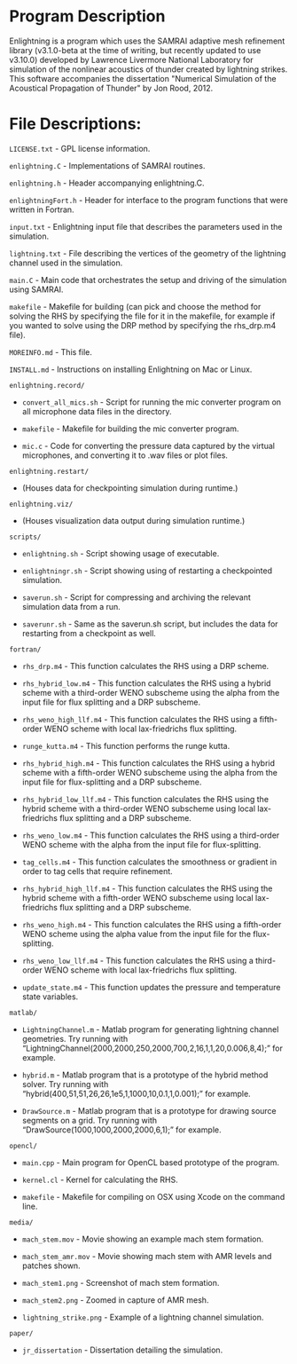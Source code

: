 # Program Description

Enlightning is a program which uses the SAMRAI adaptive mesh refinement library (v3.1.0-beta at the time of writing, but recently updated to use v3.10.0) developed by Lawrence Livermore National Laboratory for simulation of the nonlinear acoustics of thunder created by lightning strikes. This software accompanies the dissertation "Numerical Simulation of the Acoustical Propagation of Thunder" by Jon Rood, 2012.

# File Descriptions:

`LICENSE.txt` - GPL license information.

`enlightning.C` - Implementations of SAMRAI routines.

`enlightning.h` - Header accompanying enlightning.C.

`enlightningFort.h` - Header for interface to the program functions that were written in Fortran.

`input.txt` - Enlightning input file that describes the parameters used in the simulation.

`lightning.txt` - File describing the vertices of the geometry of the lightning channel used in the simulation.

`main.C` - Main code that orchestrates the setup and driving of the simulation using SAMRAI.

`makefile` - Makefile for building (can pick and choose the method for solving the RHS by specifying the file for it in the makefile, for example if you wanted to solve using the DRP method by specifying the rhs_drp.m4 file).

`MOREINFO.md` - This file.

`INSTALL.md` - Instructions on installing Enlightning on Mac or Linux.

`enlightning.record/`

   * `convert_all_mics.sh` - Script for running the mic converter program on all microphone data files in the directory.

   * `makefile` - Makefile for building the mic converter program.

   * `mic.c` - Code for converting the pressure data captured by the virtual microphones, and converting it to .wav files or plot files.

`enlightning.restart/`

   * (Houses data for checkpointing simulation during runtime.)

`enlightning.viz/`

   * (Houses visualization data output during simulation runtime.)

`scripts/`

   * `enlightning.sh` - Script showing usage of executable.

   * `enlightningr.sh` - Script showing using of restarting a checkpointed simulation.

   * `saverun.sh` - Script for compressing and archiving the relevant simulation data from a run.

   * `saverunr.sh` - Same as the saverun.sh script, but includes the data for restarting from a checkpoint as well.

`fortran/`

   * `rhs_drp.m4` - This function calculates the RHS using a DRP scheme.

   * `rhs_hybrid_low.m4` - This function calculates the RHS using a hybrid scheme with a third-order WENO subscheme using the alpha from the input file for flux splitting and a DRP subscheme.

   * `rhs_weno_high_llf.m4` - This function calculates the RHS using a fifth-order WENO scheme with local lax-friedrichs flux splitting.

   * `runge_kutta.m4` - This function performs the runge kutta.

   * `rhs_hybrid_high.m4` - This function calculates the RHS using a hybrid scheme with a fifth-order WENO subscheme using the alpha from the input file for flux-splitting and a DRP subscheme.

   * `rhs_hybrid_low_llf.m4` - This function calculates the RHS using the hybrid scheme with a third-order WENO subscheme using local lax-friedrichs flux splitting and a DRP subscheme.

   * `rhs_weno_low.m4` - This function calculates the RHS using a third-order WENO scheme with the alpha from the input file for flux-splitting.

   * `tag_cells.m4` - This function calculates the smoothness or gradient in order to tag cells that require refinement.

   * `rhs_hybrid_high_llf.m4` - This function calculates the RHS using the hybrid scheme with a fifth-order WENO subscheme using local lax-friedrichs flux splitting and a DRP subscheme.

   * `rhs_weno_high.m4` - This function calculates the RHS using a fifth-order WENO scheme using the alpha value from the input file for the flux-splitting.

   * `rhs_weno_low_llf.m4` - This function calculates the RHS using a third-order WENO scheme with local lax-friedrichs flux splitting.

   * `update_state.m4` - This function updates the pressure and temperature state variables.

`matlab/`

   * `LightningChannel.m` - Matlab program for generating lightning channel geometries. Try running with “LightningChannel(2000,2000,250,2000,700,2,16,1,1,20,0.006,8,4);” for example.

   * `hybrid.m` - Matlab program that is a prototype of the hybrid method solver. Try running with “hybrid(400,51,51,26,26,1e5,1,1000,10,0.1,1,0.001);” for example.

   * `DrawSource.m` - Matlab program that is a prototype for drawing source segments on a grid. Try running with “DrawSource(1000,1000,2000,2000,6,1);” for example.

`opencl/`

   * `main.cpp` - Main program for OpenCL based prototype of the program.

   * `kernel.cl` - Kernel for calculating the RHS.

   * `makefile` - Makefile for compiling on OSX using Xcode on the command line.

`media/`

   * `mach_stem.mov` - Movie showing an example mach stem formation.

   * `mach_stem_amr.mov` - Movie showing mach stem with AMR levels and patches shown.

   * `mach_stem1.png` - Screenshot of mach stem formation.

   * `mach_stem2.png` - Zoomed in capture of AMR mesh.

   * `lightning_strike.png` - Example of a lightning channel simulation.

`paper/`

   * `jr_dissertation` - Dissertation detailing the simulation.
